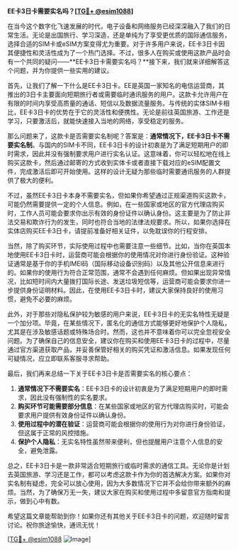 **EE卡3日卡需要实名吗？[[TG💪+ @esim1088](https://t.me/s/esim1088)]**

在当今这个数字化飞速发展的时代，电子设备和网络服务已经深深融入了我们的日常生活。无论是出国旅行、学习深造，还是单纯为了享受更优质的国际通信服务，选择合适的SIM卡或eSIM方案变得尤为重要。对于许多用户来说，EE卡3日卡因其便捷性和灵活性成为了一个热门选择。不过，很多人在购买或使用这款产品时会有一个共同的疑问——**EE卡3日卡需要实名吗？**接下来，我们就来详细解答这个问题，并为你提供一些实用的建议。

首先，让我们了解一下什么是EE卡3日卡。EE是英国一家知名的电信运营商，其推出的3日卡主要面向短期旅行者或需要临时通讯服务的用户。这款卡允许用户在有限的时间内享受高质量的通话、短信以及数据流量服务。与传统的实体SIM卡相比，EE卡3日卡的优势在于它的灵活性和便携性。无论是前往英国旅游、工作还是学习，只要激活后，就能快速接入当地的网络，享受稳定的服务。

那么问题来了，这款卡是否需要实名制呢？答案是：**通常情况下，EE卡3日卡不需要实名制**。与国内的SIM卡不同，EE卡3日卡的设计初衷是为了满足短期用户的即时需求，因此并没有强制要求用户进行实名认证。这意味着，你可以轻松地在线上购买这款卡，然后通过邮寄的方式收到实体卡或者直接下载对应的eSIM配置文件，完成激活后即可开始使用。这样的设计无疑为那些临时需要通讯服务的人群提供了极大的便利。

不过，虽然EE卡3日卡本身不需要实名，但如果你希望通过正规渠道购买这款卡，可能仍然需要提供一定的个人信息。例如，在一些国家或地区的官方代理店购买时，工作人员可能会要求你出示有效的身份证件以确认身份。这主要是为了防止非法交易和欺诈行为的发生，同时也符合当地的法律法规要求。所以，如果你选择在实体店购买EE卡3日卡，请提前准备好相关证件，以免耽误你的行程安排。

当然，除了购买环节，实际使用过程中也需要注意一些细节。比如，当你在英国本地使用EE卡3日卡时，运营商可能会根据你的使用情况对你进行身份验证。这种验证通常是基于你的手机IMEI码（国际移动设备识别码）以及其他公开信息来进行的。如果你的使用行为符合正常范围，通常不会遇到任何麻烦。但如果出现异常情况，比如短时间内大量拨打国际长途、发送垃圾短信等，运营商可能会要求你进一步提供身份证明材料。因此，在使用EE卡3日卡时，建议大家保持良好的使用习惯，避免不必要的麻烦。

此外，对于那些对隐私保护较为敏感的用户来说，EE卡3日卡的无实名特性无疑是一个加分项。毕竟，在某些情况下，匿名化的通信方式能够更好地保护个人隐私，尤其是在涉及敏感话题或特殊场合时。然而，这也并不意味着你可以完全忽视安全问题。为了确保自己的信息安全，建议你在购买和使用EE卡3日卡的过程中，尽量通过官方渠道获取产品，并妥善保管好相关的购买凭证和激活信息。如果发现任何可疑情况，应立即联系客服寻求帮助。

最后，我们再来总结一下关于EE卡3日卡是否需要实名的核心要点：

1. **通常情况下不需要实名**：EE卡3日卡的设计初衷是为了满足短期用户的即时需求，因此没有强制性的实名要求。
2. **购买环节可能需要部分信息**：在某些国家或地区的官方代理店购买时，可能会要求用户提供有效身份证件以确认身份。
3. **使用过程中的潜在验证**：运营商可能会根据你的使用行为对你进行身份验证，但这属于正常的风控措施。
4. **保护个人隐私**：无实名特性虽然带来便利，但也提醒用户注意个人信息的安全，避免泄露。

总之，EE卡3日卡是一款非常适合短期旅行或临时需求的通信工具。无论你是计划去英国旅游、学习还是工作，都可以考虑这款卡作为你的首选解决方案。如果你对实名制有疑虑，完全可以放心使用，因为大多数情况下它并不会给你带来额外的麻烦。当然，为了确保万无一失，建议大家在购买和使用过程中多留意官方指南和提示，做到心中有数。

希望这篇文章能帮助到你！如果你还有其他关于EE卡3日卡的问题，欢迎随时留言讨论。祝你旅途愉快，通讯无忧！

[[TG💪+ @esim1088](https://t.me/s/esim1088) ![Image](https://i.postimg.cc/4NQfJmqS/Snipaste-2025-05-13-00-14-12.png)]